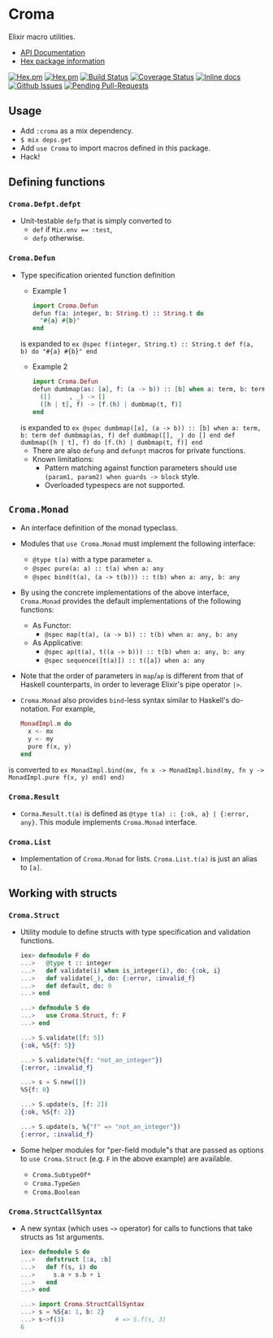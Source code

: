 Croma
=====

Elixir macro utilities.
- [API Documentation](http://hexdocs.pm/croma/)
- [Hex package information](https://hex.pm/packages/croma)

[![Hex.pm](http://img.shields.io/hexpm/v/croma.svg)](https://hex.pm/packages/croma)
[![Hex.pm](http://img.shields.io/hexpm/dt/croma.svg)](https://hex.pm/packages/croma)
[![Build Status](https://travis-ci.org/skirino/croma.svg)](https://travis-ci.org/skirino/croma)
[![Coverage Status](https://coveralls.io/repos/skirino/croma/badge.png?branch=master)](https://coveralls.io/r/skirino/croma?branch=master)
[![Inline docs](http://inch-ci.org/github/skirino/croma.svg)](http://inch-ci.org/github/skirino/croma)
[![Github Issues](http://githubbadges.herokuapp.com/skirino/croma/issues.svg)](https://github.com/skirino/croma/issues)
[![Pending Pull-Requests](http://githubbadges.herokuapp.com/skirino/croma/pulls.svg)](https://github.com/skirino/croma/pulls)

## Usage

- Add `:croma` as a mix dependency.
- `$ mix deps.get`
- Add `use Croma` to import macros defined in this package.
- Hack!

## Defining functions

### `Croma.Defpt.defpt`

- Unit-testable `defp` that is simply converted to
    - `def` if `Mix.env == :test`,
    - `defp` otherwise.

### `Croma.Defun`

- Type specification oriented function definition
    - Example 1

        ```ex
        import Croma.Defun
        defun f(a: integer, b: String.t) :: String.t do
          "#{a} #{b}"
        end
        ```
    is expanded to
        ```ex
        @spec f(integer, String.t) :: String.t
        def f(a, b) do
          "#{a} #{b}"
        end
        ```
    - Example 2

        ```ex
        import Croma.Defun
        defun dumbmap(as: [a], f: (a -> b)) :: [b] when a: term, b: term do
          ([]     , _) -> []
          ([h | t], f) -> [f.(h) | dumbmap(t, f)]
        end
        ```
    is expanded to
        ```ex
        @spec dumbmap([a], (a -> b)) :: [b] when a: term, b: term
        def dumbmap(as, f)
        def dumbmap([], _) do
          []
        end
        def dumbmap([h | t], f) do
          [f.(h) | dumbmap(t, f)]
        end
        ```
    - There are also `defunp` and `defunpt` macros for private functions.
    - Known limitations:
        - Pattern matching against function parameters should use `(param1, param2) when guards -> block` style.
        - Overloaded typespecs are not supported.

## `Croma.Monad`

- An interface definition of the monad typeclass.
- Modules that `use Croma.Monad` must implement the following interface:
    - `@type t(a)` with a type parameter `a`.
    - `@spec pure(a: a) :: t(a) when a: any`
    - `@spec bind(t(a), (a -> t(b))) :: t(b) when a: any, b: any`
- By using the concrete implementations of the above interface, `Croma.Monad` provides the default implementations of the following functions:
    - As Functor:
        - `@spec map(t(a), (a -> b)) :: t(b) when a: any, b: any`
    - As Applicative:
        - `@spec ap(t(a), t((a -> b))) :: t(b) when a: any, b: any`
        - `@spec sequence([t(a)]) :: t([a]) when a: any`
- Note that the order of parameters in `map`/`ap` is different from that of Haskell counterparts, in order to leverage Elixir's pipe operator `|>`.
- `Croma.Monad` also provides `bind`-less syntax similar to Haskell's do-notation.
For example,

    ```ex
    MonadImpl.m do
      x <- mx
      y <- my
      pure f(x, y)
    end
    ```
is converted to
    ```ex
    MonadImpl.bind(mx, fn x ->
      MonadImpl.bind(my, fn y ->
        MonadImpl.pure f(x, y)
      end)
    end)
    ```

### `Croma.Result`

- `Corma.Result.t(a)` is defined as `@type t(a) :: {:ok, a} | {:error, any}`.
This module implements `Croma.Monad` interface.

### `Croma.List`

- Implementation of `Croma.Monad` for lists.
`Croma.List.t(a)` is just an alias to `[a]`.



## Working with structs

### `Croma.Struct`

- Utility module to define structs with type specification and validation functions.

    ```ex
    iex> defmodule F do
    ...>   @type t :: integer
    ...>   def validate(i) when is_integer(i), do: {:ok, i}
    ...>   def validate(_), do: {:error, :invalid_f}
    ...>   def default, do: 0
    ...> end

    ...> defmodule S do
    ...>   use Croma.Struct, f: F
    ...> end

    ...> S.validate([f: 5])
    {:ok, %S{f: 5}}

    ...> S.validate(%{f: "not_an_integer"})
    {:error, :invalid_f}

    ...> s = S.new([])
    %S{f: 0}

    ...> S.update(s, [f: 2])
    {:ok, %S{f: 2}}

    ...> S.update(s, %{"f" => "not_an_integer"})
    {:error, :invalid_f}
    ```

- Some helper modules for "per-field module"s that are passed as options to `use Croma.Struct` (e.g. `F` in the above example) are available.
    - `Croma.SubtypeOf*`
    - `Croma.TypeGen`
    - `Croma.Boolean`

### `Croma.StructCallSyntax`

- A new syntax (which uses `~>` operator) for calls to functions that take structs as 1st arguments.

    ```ex
    iex> defmodule S do
    ...>   defstruct [:a, :b]
    ...>   def f(s, i) do
    ...>     s.a + s.b + i
    ...>   end
    ...> end

    ...> import Croma.StructCallSyntax
    ...> s = %S{a: 1, b: 2}
    ...> s~>f(3)              # => S.f(s, 3)
    6
    ```
